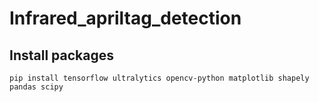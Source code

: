 # Infrared_apriltag_detection

## Install packages
```
pip install tensorflow ultralytics opencv-python matplotlib shapely pandas scipy
